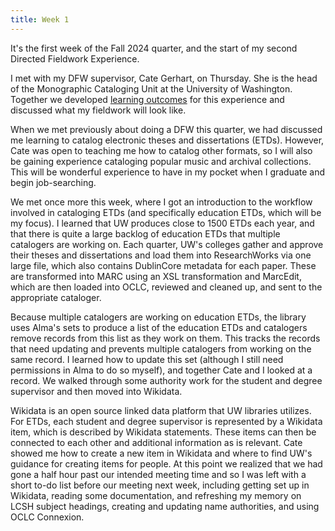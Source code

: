```yaml
---
title: Week 1
---
```


It's the first week of the Fall 2024 quarter, and the start of my second Directed Fieldwork Experience. 

<!-- more -->

I met with my DFW supervisor, Cate Gerhart, on Thursday. She is the head of the Monographic Cataloging Unit at the University of Washington. Together we developed [learning outcomes](/fall2024dfw/learningoutcomes) for this experience and discussed what my fieldwork will look like. 

When we met previously about doing a DFW this quarter, we had discussed me learning to catalog electronic theses and dissertations (ETDs). However, Cate was open to teaching me how to catalog other formats, so I will also be gaining experience cataloging popular music and archival collections. This will be wonderful experience to have in my pocket when I graduate and begin job-searching. 

We met once more this week, where I got an introduction to the workflow involved in cataloging ETDs (and specifically education ETDs, which will be my focus). I learned that UW produces close to 1500 ETDs each year, and that there is quite a large backlog of education ETDs that multiple catalogers are working on. Each quarter, UW's colleges gather and approve their theses and dissertations and load them into ResearchWorks via one large file, which also contains DublinCore metadata for each paper. These are transformed into MARC using an XSL transformation and MarcEdit, which are then loaded into OCLC, reviewed and cleaned up, and sent to the appropriate cataloger. 

Because multiple catalogers are working on education ETDs, the library uses Alma's sets to produce a list of the education ETDs and catalogers remove records from this list as they work on them. This tracks the records that need updating and prevents multiple catalogers from working on the same record. I learned how to update this set (although I still need permissions in Alma to do so myself), and together Cate and I looked at a record. We walked through some authority work for the student and degree supervisor and then moved into Wikidata. 

Wikidata is an open source linked data platform that UW libraries utilizes. For ETDs, each student and degree supervisor is represented by a Wikidata item, which is described by Wikidata statements. These items can then be connected to each other and additional information as is relevant. Cate showed me how to create a new item in Wikidata and where to find UW's guidance for creating items for people. At this point we realized that we had gone a half hour past our intended meeting time and so I was left with a short to-do list before our meeting next week, including getting set up in Wikidata, reading some documentation, and refreshing my memory on LCSH subject headings, creating and updating name authorities, and using OCLC Connexion. 